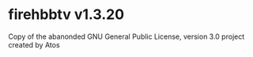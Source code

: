 # firehbbtv v1.3.20

Copy of the abanonded GNU General Public License, version 3.0 project created by Atos
